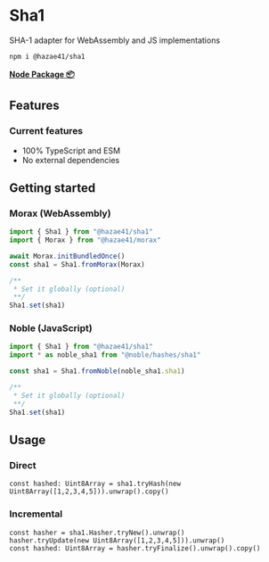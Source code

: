 # Sha1

SHA-1 adapter for WebAssembly and JS implementations

```bash
npm i @hazae41/sha1
```

[**Node Package 📦**](https://www.npmjs.com/package/@hazae41/sha1)

## Features

### Current features
- 100% TypeScript and ESM
- No external dependencies

## Getting started

### Morax (WebAssembly)

```typescript
import { Sha1 } from "@hazae41/sha1"
import { Morax } from "@hazae41/morax"

await Morax.initBundledOnce()
const sha1 = Sha1.fromMorax(Morax)

/**
 * Set it globally (optional)
 **/
Sha1.set(sha1)
```

### Noble (JavaScript)

```typescript
import { Sha1 } from "@hazae41/sha1"
import * as noble_sha1 from "@noble/hashes/sha1"

const sha1 = Sha1.fromNoble(noble_sha1.sha1)

/**
 * Set it globally (optional)
 **/
Sha1.set(sha1)
```

## Usage

### Direct

```tsx
const hashed: Uint8Array = sha1.tryHash(new Uint8Array([1,2,3,4,5])).unwrap().copy()
```

### Incremental

```tsx
const hasher = sha1.Hasher.tryNew().unwrap()
hasher.tryUpdate(new Uint8Array([1,2,3,4,5])).unwrap()
const hashed: Uint8Array = hasher.tryFinalize().unwrap().copy()
```